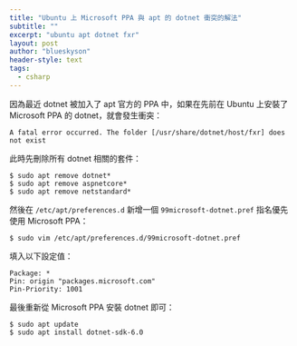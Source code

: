 ```yaml
---
title: "Ubuntu 上 Microsoft PPA 與 apt 的 dotnet 衝突的解法"
subtitle: ""
excerpt: "ubuntu apt dotnet fxr"
layout: post
author: "blueskyson"
header-style: text
tags:
  - csharp
---
```


因為最近 dotnet 被加入了 apt 官方的 PPA 中，如果在先前在 Ubuntu 上安裝了 Microsoft PPA 的 dotnet，就會發生衝突：

`A fatal error occurred. The folder [/usr/share/dotnet/host/fxr] does not exist`

此時先刪除所有 dotnet 相關的套件：

```non
$ sudo apt remove dotnet*
$ sudo apt remove aspnetcore*
$ sudo apt remove netstandard*
```

然後在 `/etc/apt/preferences.d` 新增一個 `99microsoft-dotnet.pref` 指名優先使用 Microsoft PPA：

```non
$ sudo vim /etc/apt/preferences.d/99microsoft-dotnet.pref
```

填入以下設定值：

```
Package: *
Pin: origin "packages.microsoft.com"
Pin-Priority: 1001
```

最後重新從 Microsoft PPA 安裝 dotnet 即可：

```non
$ sudo apt update
$ sudo apt install dotnet-sdk-6.0
```